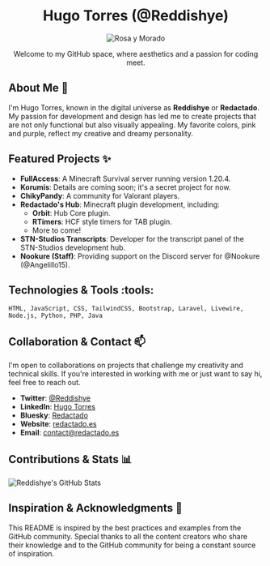 <div align="center">

# Hugo Torres (@Reddishye)

![Rosa y Morado](https://via.placeholder.com/150/FFC0CB/800080?text=+)

Welcome to my GitHub space, where aesthetics and a passion for coding meet.

</div>

## About Me :star2:

I'm Hugo Torres, known in the digital universe as **Reddishye** or **Redactado**. My passion for development and design has led me to create projects that are not only functional but also visually appealing. My favorite colors, pink and purple, reflect my creative and dreamy personality.

## Featured Projects :sparkles:

- **FullAccess**: A Minecraft Survival server running version 1.20.4.
- **Korumis**: Details are coming soon; it's a secret project for now.
- **ChikyPandy**: A community for Valorant players.
- **Redactado's Hub**: Minecraft plugin development, including:
  - **Orbit**: Hub Core plugin.
  - **RTimers**: HCF style timers for TAB plugin.
  - More to come!
- **STN-Studios Transcripts**: Developer for the transcript panel of the STN-Studios development hub.
- **Nookure (Staff)**: Providing support on the Discord server for @Nookure (@Angelillo15).

## Technologies & Tools :tools:

```text
HTML, JavaScript, CSS, TailwindCSS, Bootstrap, Laravel, Livewire, Node.js, Python, PHP, Java
```

## Collaboration & Contact :mailbox:

I'm open to collaborations on projects that challenge my creativity and technical skills. If you're interested in working with me or just want to say hi, feel free to reach out.

- **Twitter**: [@Reddishye](https://twitter.com/Reddishye)
- **LinkedIn**: [Hugo Torres](https://linkedin.com/in/hugo-torres-66a9a1263)
- **Bluesky**: [Redactado](https://bsky.app/profile/redactado.es)
- **Website**: [redactado.es](https://redactado.es)
- **Email**: [contact@redactado.es](mailto:contact@redactado.es)

## Contributions & Stats :bar_chart:

![Reddishye's GitHub Stats](https://github-readme-stats.vercel.app/api?username=Reddishye&show_icons=true&theme=synthwave)

## Inspiration & Acknowledgments :pray:

This README is inspired by the best practices and examples from the GitHub community. Special thanks to all the content creators who share their knowledge and to the GitHub community for being a constant source of inspiration.
